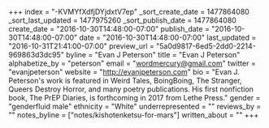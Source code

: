 +++
index = "-KVMYfXdfjDYjdxtV7ep"
_sort_create_date = 1477864080
_sort_last_updated = 1477975260
_sort_publish_date = 1477864080
create_date = "2016-10-30T14:48:00-07:00"
publish_date = "2016-10-30T14:48:00-07:00"
date = "2016-10-30T14:48:00-07:00"
last_updated = "2016-10-31T21:41:00-07:00"
preview_url = "5a0d9817-6ed5-2dd0-2214-969863d3dc95"
byline = "Evan J Peterson"
title = "Evan J Peterson"
alphabetize_by = "peterson"
email = "wordmercury@gmail.com"
twitter = "evanjpeterson"
website = "http://evanjpeterson.com"
bio = "Evan J. Peterson's work is featured in Weird Tales, BoingBoing, The Stranger, Queers Destroy Horror, and many poetry publications. His first nonfiction book, The PrEP Diaries, is forthcoming in 2017 from Lethe Press."
gender = "genderfluid male"
ethnicity = "White"
underrepresented = ""
reviews_by = ""
notes_byline = ["notes/kishotenketsu-for-mars"]
written_about = ""
+++

